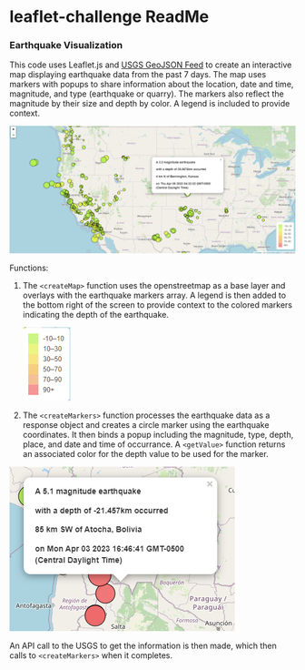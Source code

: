 # leaflet-challenge ReadMe

### Earthquake Visualization

This code uses Leaflet.js and [USGS GeoJSON Feed](http://earthquake.usgs.gov/earthquakes/feed/v1.0/geojson.php) to create an interactive map displaying earthquake data from the past 7 days. The map uses markers with popups to share information about the location, date and time, magnitude, and type (earthquake or quarry). The markers also reflect the magnitude by their size and depth by color. A legend is included to provide context.

![1680930965572](image/README/1680930965572.png)

Functions:

1. The `<createMap>` function uses the openstreetmap as a base layer and overlays with the earthquake markers array. A legend is then added to the bottom right of the screen to provide context to the colored markers indicating the depth of the earthquake.

   ![1680930939382](image/README/1680930939382.png)
2. The `<createMarkers>` function processes the earthquake data as a response object and creates a circle marker using the earthquake coordinates. It then binds a popup including the magnitude, type, depth, place, and date and time of occurrance. A `<getValue>` function returns an associated color for the depth value to be used for the marker.

![1680930895956](image/README/1680930895956.png)

An API call to the USGS to get the information is then made, which then calls to `<createMarkers>` when it completes.
